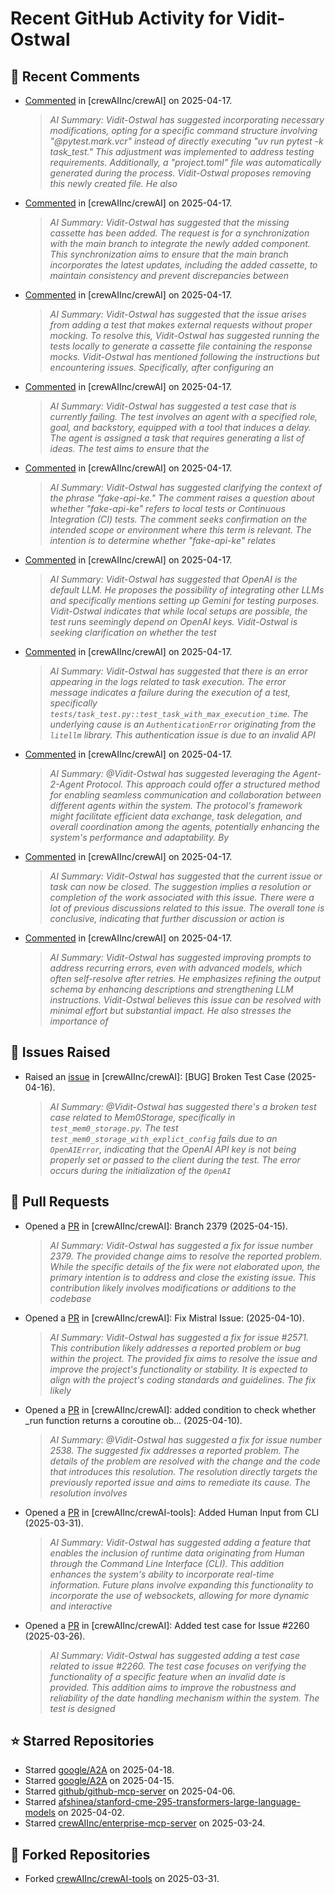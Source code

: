 # Recent GitHub Activity for Vidit-Ostwal

## 💬 Recent Comments
- [Commented](https://github.com/crewAIInc/crewAI/pull/2610#issuecomment-2813830442) in [crewAIInc/crewAI] on 2025-04-17.
  > *AI Summary: Vidit-Ostwal has suggested incorporating necessary modifications, opting for a specific command structure involving "@pytest.mark.vcr" instead of directly executing "uv run pytest -k task_test." This adjustment was implemented to address testing requirements. Additionally, a "project.toml" file was automatically generated during the process. Vidit-Ostwal proposes removing this newly created file. He also*
- [Commented](https://github.com/crewAIInc/crewAI/pull/2610#issuecomment-2813632282) in [crewAIInc/crewAI] on 2025-04-17.
  > *AI Summary: Vidit-Ostwal has suggested that the missing cassette has been added. The request is for a synchronization with the main branch to integrate the newly added component. This synchronization aims to ensure that the main branch incorporates the latest updates, including the added cassette, to maintain consistency and prevent discrepancies between*
- [Commented](https://github.com/crewAIInc/crewAI/pull/2610#issuecomment-2813579903) in [crewAIInc/crewAI] on 2025-04-17.
  > *AI Summary: Vidit-Ostwal has suggested that the issue arises from adding a test that makes external requests without proper mocking. To resolve this, Vidit-Ostwal has suggested running the tests locally to generate a cassette file containing the response mocks. Vidit-Ostwal has mentioned following the instructions but encountering issues. Specifically, after configuring an*
- [Commented](https://github.com/crewAIInc/crewAI/pull/2610#issuecomment-2812966202) in [crewAIInc/crewAI] on 2025-04-17.
  > *AI Summary: Vidit-Ostwal has suggested a test case that is currently failing. The test involves an agent with a specified role, goal, and backstory, equipped with a tool that induces a delay. The agent is assigned a task that requires generating a list of ideas. The test aims to ensure that the*
- [Commented](https://github.com/crewAIInc/crewAI/pull/2610#issuecomment-2812964356) in [crewAIInc/crewAI] on 2025-04-17.
  > *AI Summary: Vidit-Ostwal has suggested clarifying the context of the phrase "fake-api-ke." The comment raises a question about whether "fake-api-ke" refers to local tests or Continuous Integration (CI) tests. The comment seeks confirmation on the intended scope or environment where this term is relevant. The intention is to determine whether "fake-api-ke" relates*
- [Commented](https://github.com/crewAIInc/crewAI/pull/2610#issuecomment-2812926805) in [crewAIInc/crewAI] on 2025-04-17.
  > *AI Summary: Vidit-Ostwal has suggested that OpenAI is the default LLM. He proposes the possibility of integrating other LLMs and specifically mentions setting up Gemini for testing purposes. Vidit-Ostwal indicates that while local setups are possible, the test runs seemingly depend on OpenAI keys. Vidit-Ostwal is seeking clarification on whether the test*
- [Commented](https://github.com/crewAIInc/crewAI/pull/2610#issuecomment-2812885559) in [crewAIInc/crewAI] on 2025-04-17.
  > *AI Summary: Vidit-Ostwal has suggested that there is an error appearing in the logs related to task execution. The error message indicates a failure during the execution of a test, specifically `tests/task_test.py::test_task_with_max_execution_time`. The underlying cause is an `AuthenticationError` originating from the `litellm` library. This authentication issue is due to an invalid API*
- [Commented](https://github.com/crewAIInc/crewAI/issues/2097#issuecomment-2812431953) in [crewAIInc/crewAI] on 2025-04-17.
  > *AI Summary: @Vidit-Ostwal has suggested leveraging the Agent-2-Agent Protocol. This approach could offer a structured method for enabling seamless communication and collaboration between different agents within the system. The protocol's framework might facilitate efficient data exchange, task delegation, and overall coordination among the agents, potentially enhancing the system's performance and adaptability. By*
- [Commented](https://github.com/crewAIInc/crewAI/issues/2574#issuecomment-2812429848) in [crewAIInc/crewAI] on 2025-04-17.
  > *AI Summary: Vidit-Ostwal has suggested that the current issue or task can now be closed. The suggestion implies a resolution or completion of the work associated with this issue. There were a lot of previous discussions related to this issue. The overall tone is conclusive, indicating that further discussion or action is*
- [Commented](https://github.com/crewAIInc/crewAI/issues/2606#issuecomment-2811865124) in [crewAIInc/crewAI] on 2025-04-17.
  > *AI Summary: Vidit-Ostwal has suggested improving prompts to address recurring errors, even with advanced models, which often self-resolve after retries. He emphasizes refining the output schema by enhancing descriptions and strengthening LLM instructions. Vidit-Ostwal believes this issue can be resolved with minimal effort but substantial impact. He also stresses the importance of*

## 🐛 Issues Raised
- Raised an [issue](https://github.com/crewAIInc/crewAI/issues/2616) in [crewAIInc/crewAI]: [BUG] Broken Test Case (2025-04-16).
  > *AI Summary: @Vidit-Ostwal has suggested there's a broken test case related to Mem0Storage, specifically in `test_mem0_storage.py`. The test `test_mem0_storage_with_explict_config` fails due to an `OpenAIError`, indicating that the OpenAI API key is not being properly set or passed to the client during the test. The error occurs during the initialization of the `OpenAI`*

## 🚀 Pull Requests
- Opened a [PR](https://github.com/crewAIInc/crewAI/pull/2610) in [crewAIInc/crewAI]: Branch 2379 (2025-04-15).
  > *AI Summary: Vidit-Ostwal has suggested a fix for issue number 2379. The provided change aims to resolve the reported problem. While the specific details of the fix were not elaborated upon, the primary intention is to address and close the existing issue. This contribution likely involves modifications or additions to the codebase*
- Opened a [PR](https://github.com/crewAIInc/crewAI/pull/2580) in [crewAIInc/crewAI]: Fix Mistral Issue: (2025-04-10).
  > *AI Summary: Vidit-Ostwal has suggested a fix for issue #2571. This contribution likely addresses a reported problem or bug within the project. The provided fix aims to resolve the issue and improve the project's functionality or stability. It is expected to align with the project's coding standards and guidelines. The fix likely*
- Opened a [PR](https://github.com/crewAIInc/crewAI/pull/2570) in [crewAIInc/crewAI]: added condition to check whether _run function returns a coroutine ob… (2025-04-10).
  > *AI Summary: @Vidit-Ostwal has suggested a fix for issue number 2538. The suggested fix addresses a reported problem. The details of the problem are resolved with the change and the code that introduces this resolution. The resolution directly targets the previously reported issue and aims to remediate its cause. The resolution involves*
- Opened a [PR](https://github.com/crewAIInc/crewAI-tools/pull/251) in [crewAIInc/crewAI-tools]: Added Human Input from CLI (2025-03-31).
  > *AI Summary: Vidit-Ostwal has suggested adding a feature that enables the inclusion of runtime data originating from Human through the Command Line Interface (CLI). This addition enhances the system's ability to incorporate real-time information. Future plans involve expanding this functionality to incorporate the use of websockets, allowing for more dynamic and interactive*
- Opened a [PR](https://github.com/crewAIInc/crewAI/pull/2484) in [crewAIInc/crewAI]: Added test case for Issue #2260 (2025-03-26).
  > *AI Summary: Vidit-Ostwal has suggested adding a test case related to issue #2260. The test case focuses on verifying the functionality of a specific feature when an invalid date is provided. This addition aims to improve the robustness and reliability of the date handling mechanism within the system. The test is designed*

## ⭐ Starred Repositories
- Starred [google/A2A](https://github.com/google/A2A) on 2025-04-18.
- Starred [google/A2A](https://github.com/google/A2A) on 2025-04-15.
- Starred [github/github-mcp-server](https://github.com/github/github-mcp-server) on 2025-04-06.
- Starred [afshinea/stanford-cme-295-transformers-large-language-models](https://github.com/afshinea/stanford-cme-295-transformers-large-language-models) on 2025-04-02.
- Starred [crewAIInc/enterprise-mcp-server](https://github.com/crewAIInc/enterprise-mcp-server) on 2025-03-24.

## 🍴 Forked Repositories
- Forked [crewAIInc/crewAI-tools](https://github.com/Vidit-Ostwal/crewAI-tools) on 2025-03-31.
